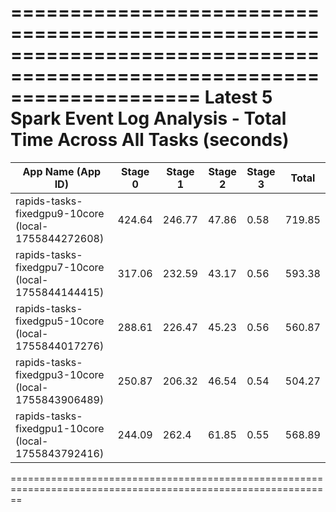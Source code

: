 ========================================================================================================================
 Latest 5 Spark Event Log Analysis - Total Time Across All Tasks (seconds)
========================================================================================================================

|                                   App Name (App ID) | Stage 0 | Stage 1 | Stage 2 | Stage 3 |  Total |
|-----------------------------------------------------|---------|---------|---------|---------|--------|
| rapids-tasks-fixedgpu9-10core (local-1755844272608) |  424.64 |  246.77 |   47.86 |    0.58 | 719.85 |
| rapids-tasks-fixedgpu7-10core (local-1755844144415) |  317.06 |  232.59 |   43.17 |    0.56 | 593.38 |
| rapids-tasks-fixedgpu5-10core (local-1755844017276) |  288.61 |  226.47 |   45.23 |    0.56 | 560.87 |
| rapids-tasks-fixedgpu3-10core (local-1755843906489) |  250.87 |  206.32 |   46.54 |    0.54 | 504.27 |
| rapids-tasks-fixedgpu1-10core (local-1755843792416) |  244.09 |   262.4 |   61.85 |    0.55 | 568.89 |

==============================================================================================================